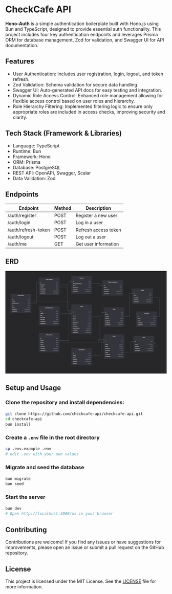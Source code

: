 # CheckCafe API

**Hono-Auth** is a simple authentication boilerplate built with Hono.js using Bun and TypeScript, designed to provide essential auth functionality. This project includes four key authentication endpoints and leverages Prisma ORM for database management, Zod for validation, and Swagger UI for API documentation.

## Features

- User Authentication: Includes user registration, login, logout, and token refresh.
- Zod Validation: Schema validation for secure data handling.
- Swagger UI: Auto-generated API docs for easy testing and integration.
- Dynamic Role Access Control: Enhanced role management allowing for flexible access control based on user roles and hierarchy.
- Role Hierarchy Filtering: Implemented filtering logic to ensure only appropriate roles are included in access checks, improving security and clarity.

## Tech Stack (Framework & Libraries)

- Language: TypeScript
- Runtime: Bun
- Framework: Hono
- ORM: Prisma
- Database: PostgreSQL
- REST API: OpenAPI, Swagger, Scalar
- Data Validation: Zod

## Endpoints

| Endpoint            | Method | Description          |
| ------------------- | ------ | -------------------- |
| /auth/register      | POST   | Register a new user  |
| /auth/login         | POST   | Log in a user        |
| /auth/refresh-token | POST   | Refresh access token |
| /auth/logout        | POST   | Log out a user       |
| /auth/me            | GET    | Get user information |

## ERD

![ERD](erd.png)

## Setup and Usage

### Clone the repository and install dependencies:

```sh
git clone https://github.com/checkcafe-api/checkcafe-api.git
cd checkcafe-api
bun install
```

### Create a `.env` file in the root directory

```sh
cp .env.example .env
# edit .env with your own values
```

### Migrate and seed the database

```sh
bun migrate
bun seed
```

### Start the server

```sh
bun dev
# Open http://localhost:3000/ui in your browser
```

## Contributing

Contributions are welcome! If you find any issues or have suggestions for improvements, please open an issue or submit a pull request on the GitHub repository.

## License

This project is licensed under the MIT License. See the [LICENSE](LICENSE.md) file for more information.
